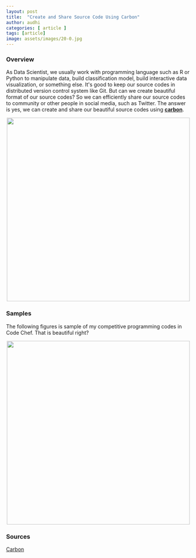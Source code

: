 ```yaml
---
layout: post
title:  "Create and Share Source Code Using Carbon"
author: audhi
categories: [ article ]
tags: [article]
image: assets/images/20-0.jpg
---
```


### Overview
As Data Scientist, we usually work with programming language such as R or Python to manipulate data, build classification model, build interactive data visualization, or something else. It's good to keep our source codes in distributed version control system like Git. But can we create beautiful format of our source codes? So we can efficiently share our source codes to community or other people in social media, such as Twitter. The answer is yes, we can create and share our beautiful source codes using [**carbon**](https://carbon.now.sh/).

<p align="center">
<img src="{{ site.baseurl }}/assets/images/20-1.jpg" width="500" />
</p>

### Samples
The following figures is sample of my competitive programming codes in Code Chef. That is beautiful right?
<p align="center">
  <img src="{{ site.baseurl }}/assets/images/20-2.jpg" width="500" />
</p>


### Sources
<a target="_blank" href="https://carbon.now.sh/" class="btn btn-danger">Carbon</a>
